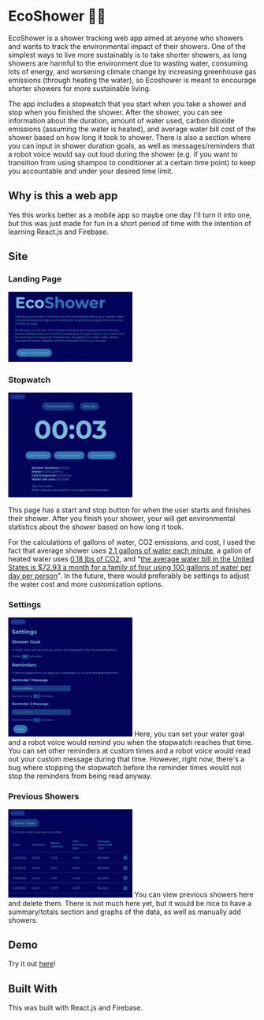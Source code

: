 # EcoShower 🚿🌱

EcoShower is a shower tracking web app aimed at anyone who showers and wants to track the environmental impact of their showers. One of the simplest ways to live more sustainably is to take shorter showers, as long showers are harmful to the environment due to wasting water, consuming lots of energy, and worsening climate change by increasing greenhouse gas emissions (through heating the water), so Ecoshower is meant to encourage shorter showers for more sustainable living. 

The app includes a stopwatch that you start when you take a shower and stop when you finished the shower. After the shower, you can see information about the duration, amount of water used, carbon dioxide emissions (assuming the water is heated), and average water bill cost of the shower based on how long it took to shower. There is also a section where you can input in shower duration goals, as well as messages/reminders that a robot voice would say out loud during the shower (e.g. if you want to transition from using shampoo to conditioner at a certain time point) to keep you accountable and under your desired time limit. 

## Why is this a web app

Yes this works better as a mobile app so maybe one day I'll turn it into one, but this was just made for fun in a short period of time with the intention of learning React.js and Firebase.

## Site
### Landing Page
<img src="screenshots/landing-page.png" width="50%">

### Stopwatch
<img src="screenshots/stopwatch.png" width="50%">

This page has a start and stop button for when the user starts and finishes their shower. After you finish your shower, your will get environmental statistics about the shower based on how long it took.

For the calculations of gallons of water, CO2 emissions, and cost, I used the fact that average shower uses [2.1 gallons of water each minute](https://www.aquatell.ca/pages/how-household-water-usage-contributes-to-co2-emissions#:%7E:text=Showers%20and%20Baths,15%20minutes%20x%200.18%20lbs), a gallon of heated water uses [0.18 lbs of CO2](https://www.aquatell.ca/pages/how-household-water-usage-contributes-to-co2-emissions#:%7E:text=Showers%20and%20Baths,15%20minutes%20x%200.18%20lbs), and "[the average water bill in the United States is $72.93 a month for a family of four using 100 gallons of water per day per person](https://www.moving.com/tips/how-much-does-the-average-water-bill-cost/)". In the future, there would preferably be settings to adjust the water cost and more customization options.

### Settings
<img src="screenshots/settings.png" width="50%">
Here, you can set your water goal and a robot voice would remind you when the stopwatch reaches that time. You can set other reminders at custom times and a robot voice would read out your custom message during that time. However, right now, there's a bug where stopping the stopwatch before the reminder times would not stop the reminders from being read anyway.

### Previous Showers
<img src="screenshots/previous-showers.png" width="50%">
You can view previous showers here and delete them. There is not much here yet, but it would be nice to have a summary/totals section and graphs of the data, as well as manually add showers. 

## Demo
Try it out [here](https://ecoshower.vercel.app/)!

## Built With
This was built with React.js and Firebase.
